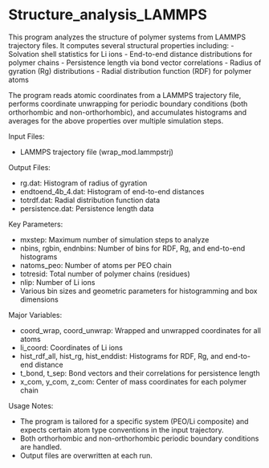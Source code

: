 # Structure_analysis_LAMMPS
  This program analyzes the structure of polymer systems from LAMMPS trajectory
   files. It computes several structural properties including:
     - Solvation shell statistics for Li ions
     - End-to-end distance distributions for polymer chains
     - Persistence length via bond vector correlations
     - Radius of gyration (Rg) distributions
     - Radial distribution function (RDF) for polymer atoms

   The program reads atomic coordinates from a LAMMPS trajectory file, performs
   coordinate unwrapping for periodic boundary conditions (both orthorhombic and
   non-orthorhombic), and accumulates histograms and averages for the above
   properties over multiple simulation steps.

 Input Files:
   - LAMMPS trajectory file (wrap_mod.lammpstrj)

Output Files:
   - rg.dat: Histogram of radius of gyration
   - endtoend_4b_4.dat: Histogram of end-to-end distances
   - totrdf.dat: Radial distribution function data
   - persistence.dat: Persistence length data

 Key Parameters:
   - mxstep: Maximum number of simulation steps to analyze
   - nbins, rgbin, endnbins: Number of bins for RDF, Rg, and end-to-end histograms
   - natoms_peo: Number of atoms per PEO chain
   - totresid: Total number of polymer chains (residues)
   - nlip: Number of Li ions
   - Various bin sizes and geometric parameters for histogramming and box dimensions

 Major Variables:
   - coord_wrap, coord_unwrap: Wrapped and unwrapped coordinates for all atoms
   - li_coord: Coordinates of Li ions
   - hist_rdf_all, hist_rg, hist_enddist: Histograms for RDF, Rg, and end-to-end distance
   - t_bond, t_sep: Bond vectors and their correlations for persistence length
   - x_com, y_com, z_com: Center of mass coordinates for each polymer chain

 Usage Notes:
   - The program is tailored for a specific system (PEO/Li composite) and expects
     certain atom type conventions in the input trajectory.
   - Both orthorhombic and non-orthorhombic periodic boundary conditions are handled.
   - Output files are overwritten at each run.
